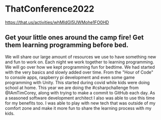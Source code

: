 # ThatConference2022
https://that.us/activities/whMIdGI5UWMohe1FO0HD
## Get your little ones around the camp fire! Get them learning programming before bed.

We will share our large amount of resources we use to have something new and fun to work on. Each night we work together to learning programming. We will go over how we kept programming fun for bedtime. We had started with the very basics and slowly added over time. From the "Hour of Code" to console apps, raspberry pi development and even some game programming with Unity.  This started during covid while kids were doing school at home. This year we are doing the #csharpchallenge from @IAmTimCorey, along with trying to make a commit to GitHub each day.  As a seasoned software development architect I also was able to use this time for my benefits too. I was able to play with new tech that was outside of my comfort zone and make it more fun to share the learning process with my kids.
